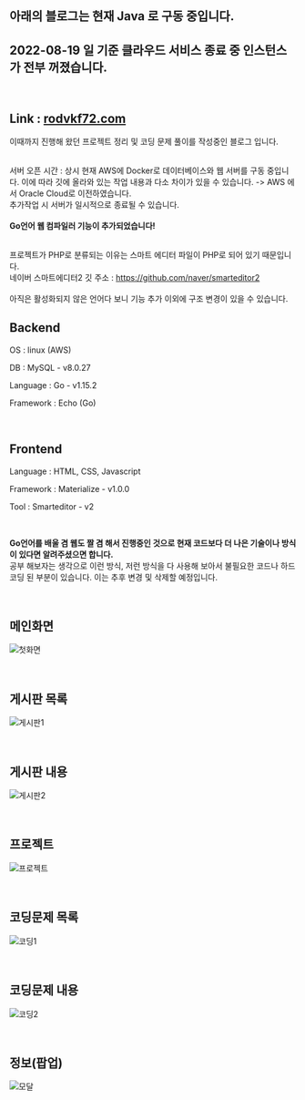 ## 아래의 블로그는 현재 Java 로 구동 중입니다.
## 2022-08-19 일 기준 클라우드 서비스 종료 중 인스턴스가 전부 꺼졌습니다.
<br>

## Link : [rodvkf72.com](http://www.rodvkf72.com)
이때까지 진행해 왔던 프로젝트 정리 및 코딩 문제 풀이를 작성중인 블로그 입니다.  
<br>

서버 오픈 시간 : 상시
현재 AWS에 Docker로 데이터베이스와 웹 서버를 구동 중입니다. 이에 따라 깃에 올라와 있는 작업 내용과 다소 차이가 있을 수 있습니다. -> AWS 에서 Oracle Cloud로 이전하였습니다.
<br>
추가작업 시 서버가 일시적으로 종료될 수 있습니다.
<br><br>
**Go언어 웹 컴파일러 기능이 추가되었습니다!**
<br><br>

프로젝트가 PHP로 분류되는 이유는 스마트 에디터 파일이 PHP로 되어 있기 때문입니다.
<br>
네이버 스마트에디터2 깃 주소 : <a href="https://github.com/naver/smarteditor2">https://github.com/naver/smarteditor2</a>
<br><br>
아직은 활성화되지 않은 언어다 보니 기능 추가 이외에 구조 변경이 있을 수 있습니다.
<br>

## Backend
OS : linux (AWS)

DB : MySQL - v8.0.27

Language : Go - v1.15.2

Framework : Echo (Go)
<br>

<br>

## Frontend
Language : HTML, CSS, Javascript

Framework : Materialize - v1.0.0

Tool : Smarteditor - v2
<br>

<br>

<b>Go언어를 배울 겸 웹도 짤 겸 해서 진행중인 것으로 현재 코드보다 더 나은 기술이나 방식이 있다면 알려주셨으면 합니다.</b>  
공부 해보자는 생각으로 이런 방식, 저런 방식을 다 사용해 보아서 불필요한 코드나 하드코딩 된 부분이 있습니다. 이는 추후 변경 및 삭제할 예정입니다.
<br>

<br>

## 메인화면
![첫화면](https://user-images.githubusercontent.com/48707324/100629165-532ee980-336c-11eb-8bcc-61e3244af466.PNG)
<br>

<br>

## 게시판 목록
![게시판1](https://user-images.githubusercontent.com/48707324/100629289-73f73f00-336c-11eb-8cee-0d29b4f1a03f.PNG)
<br>

<br>

## 게시판 내용
![게시판2](https://user-images.githubusercontent.com/48707324/100629387-938e6780-336c-11eb-9200-17788f986caa.PNG)
<br>

<br>

## 프로젝트
![프로젝트](https://user-images.githubusercontent.com/48707324/100629409-9be6a280-336c-11eb-9d97-69feb1c7037f.PNG)
<br>

<br>

## 코딩문제 목록
![코딩1](https://user-images.githubusercontent.com/48707324/100630017-58406880-336d-11eb-86ab-486d2663a38b.PNG)
<br>

<br>

## 코딩문제 내용
![코딩2](https://user-images.githubusercontent.com/48707324/100630037-5ecee000-336d-11eb-903b-9103bdd6d66e.PNG)
<br>

<br>

## 정보(팝업)
![모달](https://user-images.githubusercontent.com/48707324/100630061-67271b00-336d-11eb-8d45-b7ee8f034b3d.PNG)


